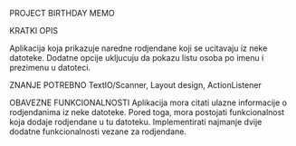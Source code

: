 
PROJECT BIRTHDAY MEMO

KRATKI OPIS

Aplikacija koja prikazuje naredne rodjendane koji se ucitavaju iz neke datoteke. Dodatne opcije ukljucuju da pokazu listu osoba po imenu i prezimenu u datoteci. 

ZNANJE POTREBNO
TextIO/Scanner, Layout design, ActionListener

OBAVEZNE FUNKCIONALNOSTI
Aplikacija mora citati ulazne informacije o rodjendanima iz neke datoteke. Pored toga, mora postojati funkcionalnost koja dodaje rodjendane u tu datoteku. Implementirati najmanje dvije dodatne funkcionalnosti vezane za rodjendane.
